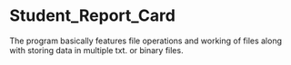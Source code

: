 # Student_Report_Card
The program basically features file operations and working of files along with storing data in multiple txt. or binary files. 
